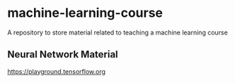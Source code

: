 # machine-learning-course
A repository to store material related to teaching a machine learning course


## Neural Network Material
https://playground.tensorflow.org
